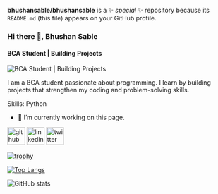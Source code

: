 
**bhushansable/bhushansable** is a ✨ _special_ ✨ repository because its `README.md` (this file) appears on your GitHub profile.
### Hi there 👋, Bhushan Sable 
#### BCA Student |  Building  Projects 
![BCA Student |  Building  Projects ](https://arturssmirnovs.github.io/github-profile-readme-generator/images/banner.png)

I am a BCA student passionate about programming. I learn by building projects that strengthen my coding and problem-solving skills.  



Skills: Python

- 🔭 I’m currently working on this page. 


[<img src='https://cdn.jsdelivr.net/npm/simple-icons@3.0.1/icons/github.svg' alt='github' height='40'>](https://github.com/bhushansable)  [<img src='https://cdn.jsdelivr.net/npm/simple-icons@3.0.1/icons/linkedin.svg' alt='linkedin' height='40'>](https://www.linkedin.com/in/bhushan-sable/)  [<img src='https://cdn.jsdelivr.net/npm/simple-icons@3.0.1/icons/twitter.svg' alt='twitter' height='40'>](https://twitter.com/@Sablebhushan0)  

[![trophy](https://github-profile-trophy.vercel.app/?username=bhushansable)](https://github.com/ryo-ma/github-profile-trophy)

[![Top Langs](https://github-readme-stats.vercel.app/api/top-langs/?username=bhushansable)](https://github.com/anuraghazra/github-readme-stats)

![GitHub stats](https://github-readme-stats.vercel.app/api?username=bhushansable&show_icons=true)  


